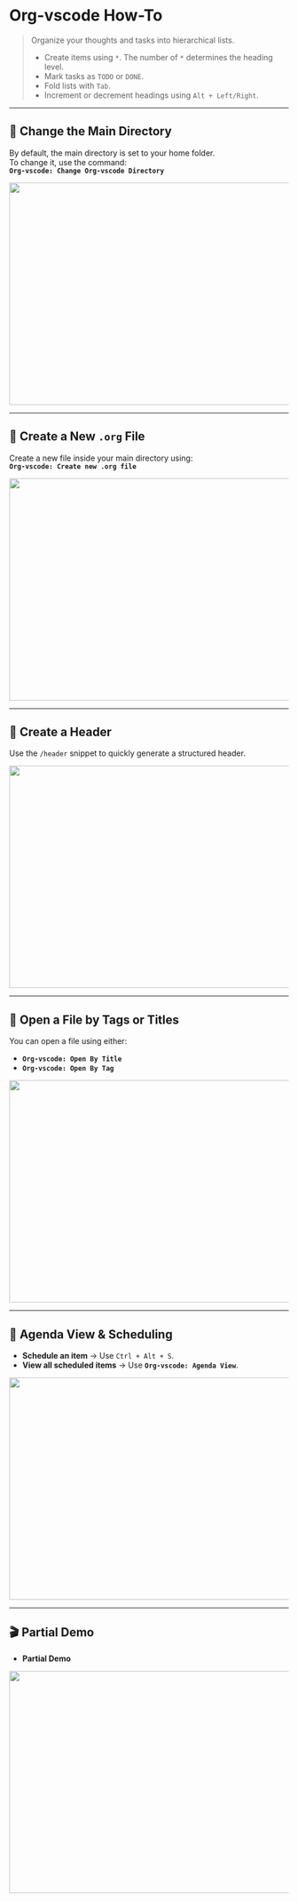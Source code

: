 # Org-vscode How-To

> Organize your thoughts and tasks into hierarchical lists.  
> - Create items using `*`. The number of `*` determines the heading level.  
> - Mark tasks as `TODO` or `DONE`.  
> - Fold lists with `Tab`.  
> - Increment or decrement headings using `Alt + Left/Right`.  

---

## 📁 Change the Main Directory

By default, the main directory is set to your home folder.  
To change it, use the command:  
**`Org-vscode: Change Org-vscode Directory`**  

<img src="https://github.com/realdestroyer/org-vscode/blob/master/Images/changeDir.gif?raw=true" width="700" height="400" />

---

## 📝 Create a New `.org` File

Create a new file inside your main directory using:  
**`Org-vscode: Create new .org file`**  

<img src="https://github.com/realdestroyer/org-vscode/blob/master/Images/newFile.gif?raw=true" width="700" height="400" />

---

## 🔖 Create a Header

Use the `/header` snippet to quickly generate a structured header.

<img src="https://github.com/realdestroyer/org-vscode/blob/master/Images/headerSnippet.gif?raw=true" width="700" height="400" />

---

## 📂 Open a File by Tags or Titles

You can open a file using either:  
- **`Org-vscode: Open By Title`**  
- **`Org-vscode: Open By Tag`**  

<img src="https://github.com/realdestroyer/org-vscode/blob/master/Images/openCommands.gif?raw=true" width="700" height="400" />

---

## 📅 Agenda View & Scheduling

- **Schedule an item** → Use `Ctrl + Alt + S`.  
- **View all scheduled items** → Use **`Org-vscode: Agenda View`**.  

<img src="https://github.com/realdestroyer/org-vscode/blob/master/Images/openAgenda.gif?raw=true" width="700" height="400" />

---

## 🎬 Partial Demo

- **Partial Demo**
<img src="https://github.com/realDestroyer/org-vscode/blob/master/Images/fullDemo.gif?raw=true" width="700" height="400" />
